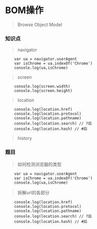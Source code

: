 # BOM操作

> Browse Object Model

### 知识点

> navigator
```
    var ua = navigator.userAgent
    var isChrome = ua.indexOf('Chrome')
    console.log(ua,isChrome)
```

> screen
```
    console.log(screen.width)
    console.log(screen.height)
```

> location
```
    console.log(location.href)
    console.log(location.protocol)
    console.log(location.pathname)
    console.log(location.search) // ?后
    console.log(location.hash) // #后
```

> history


### 题目
> 如何检测浏览器的类型
```
    var ua = navigator.userAgent
    var isChrome = ua.indexOf('Chrome')
    console.log(ua,isChrome)
```

> 拆解url的各部分
```
    console.log(location.href)
    console.log(location.protocol)
    console.log(location.pathname)
    console.log(location.search) // ?后
    console.log(location.hash) // #后
```

